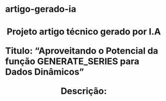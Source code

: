 # artigo-gerado-ia



<h1 align="center">Projeto artigo técnico gerado por I.A</h>


<p align="left">
 Titulo: “Aproveitando o Potencial da função GENERATE_SERIES para Dados Dinâmicos”
<p>


Descrição:
